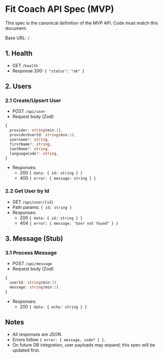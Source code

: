 # Fit Coach API Spec (MVP)

This spec is the canonical definition of the MVP API. Code must match this document.

Base URL: `/`

## 1. Health
- GET `/health`
- Response 200: `{ "status": "ok" }`

## 2. Users

### 2.1 Create/Upsert User
- POST `/api/user`
- Request body (Zod):
```ts
{
  provider: string(min:1),
  providerUserId: string(min:1),
  username?: string,
  firstName?: string,
  lastName?: string,
  languageCode?: string,
}
```
- Responses:
  - 200 `{ data: { id: string } }`
  - 400 `{ error: { message: string } }`

### 2.2 Get User by Id
- GET `/api/user/{id}`
- Path params: `{ id: string }`
- Responses:
  - 200 `{ data: { id: string } }`
  - 404 `{ error: { message: "User not found" } }`

## 3. Message (Stub)

### 3.1 Process Message
- POST `/api/message`
- Request body (Zod):
```ts
{
  userId: string(min:1),
  message: string(min:1),
}
```
- Responses:
  - 200 `{ data: { echo: string } }`

## Notes
- All responses are JSON.
- Errors follow `{ error: { message, code? } }`.
- On future DB integration, user payloads may expand; this spec will be updated first.
